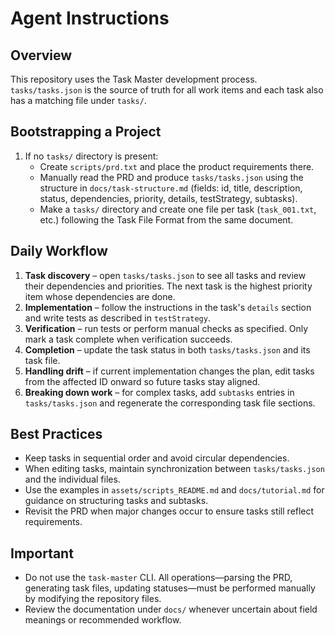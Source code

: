 # Agent Instructions

## Overview
This repository uses the Task Master development process. `tasks/tasks.json` is the source of truth for all work items and each task also has a matching file under `tasks/`.

## Bootstrapping a Project
1. If no `tasks/` directory is present:
   - Create `scripts/prd.txt` and place the product requirements there.
   - Manually read the PRD and produce `tasks/tasks.json` using the structure in `docs/task-structure.md` (fields: id, title, description, status, dependencies, priority, details, testStrategy, subtasks).
   - Make a `tasks/` directory and create one file per task (`task_001.txt`, etc.) following the Task File Format from the same document.

## Daily Workflow
1. **Task discovery** – open `tasks/tasks.json` to see all tasks and review their dependencies and priorities. The next task is the highest priority item whose dependencies are done.
2. **Implementation** – follow the instructions in the task's `details` section and write tests as described in `testStrategy`.
3. **Verification** – run tests or perform manual checks as specified. Only mark a task complete when verification succeeds.
4. **Completion** – update the task status in both `tasks/tasks.json` and its task file.
5. **Handling drift** – if current implementation changes the plan, edit tasks from the affected ID onward so future tasks stay aligned.
6. **Breaking down work** – for complex tasks, add `subtasks` entries in `tasks/tasks.json` and regenerate the corresponding task file sections.

## Best Practices
- Keep tasks in sequential order and avoid circular dependencies.
- When editing tasks, maintain synchronization between `tasks/tasks.json` and the individual files.
- Use the examples in `assets/scripts_README.md` and `docs/tutorial.md` for guidance on structuring tasks and subtasks.
- Revisit the PRD when major changes occur to ensure tasks still reflect requirements.

## Important
- Do not use the `task-master` CLI. All operations—parsing the PRD, generating task files, updating statuses—must be performed manually by modifying the repository files.
- Review the documentation under `docs/` whenever uncertain about field meanings or recommended workflow.
